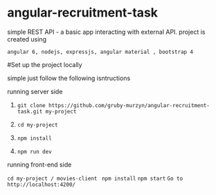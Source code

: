 # angular-recruitment-task
simple REST API - a basic app interacting with external API.
project is created using 
```
angular 6, nodejs, expressjs, angular material , bootstrap 4
```

#Set up the project locally 

simple just follow  the following isntructions


running server side

1. `git clone https://github.com/gruby-murzyn/angular-recruitment-task.git my-project`

2. `cd my-project`

3. `npm install`

4. `npm run dev`

 running front-end side
 
 `cd my-project / movies-client`
` npm install`
 `npm start`
 `Go to http://localhost:4200/`
 
